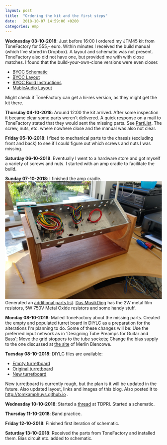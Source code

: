 ```yaml
---
layout: post
title:  "Ordering the kit and the first steps"
date:   2018-10-07 14:59:06 +0200
categories: Amp
---
```


**Wednesday 03-10-2018**: Just before 16:00 I ordered my JTM45 kit from ToneFactory for 555,- euro. Within minutes I received the build manual (which I've stored in Dropbox). A layout and schematic was not present. ToneFactory also did not have one, but provided me with with close matches. I found that the build-your-own-clone versions were even closer.
- [BYOC Schematic](http://byocelectronics.com/brit45schematic.pdf)
- [BYOC Layout](http://byocelectronics.com/jtm45-240v.pdf)
- [BYOC Build Instructions](http://byocelectronics.com/brit45instructions.pdf)
- [MableAudio Layout](http://www.mableaudio.com/uploadFile/Picture_small/201710251152564297.jpg)

Might check if ToneFactory can get a hi-res version, as they might get the kit there.

**Thursday 04-10-2018**: Around 12:00 the kit arrived. After some inspection it became clear some parts weren't delivered. A quick response on a mail to ToneFactory stated that they would sent the missing parts. See [PartList](/assets/PartList.xslx). The screw, nuts, etc. where nowhere close and the manual was also not clear. 

**Friday 05-10-2018**: I fixed to mechanical parts to the chassis (excluding front and back) to see if I could figure out which screws and nuts I was missing.

**Saturday 06-10-2018**: Eventually I went to a hardware store and got myself a variety of screws and nuts. I started with an amp cradle to facilitate the build.

**Sunday 07-10-2018**: I finished the amp cradle. ![cradle](/assets/cradle.jpg) Generated an [additional parts list](/assets/AdditionalParts.xlsx). [Das MusikDing](https://www.musikding.de/) has the 2W metal film resistors, 5W 750V Metal Oxide resistors and some handy stuff.

**Monday 08-10-2018**: Mailed ToneFactory about the missing parts. Created the empty and populated turret board in DIYLC as a preparation for the alterations I'm planning to do. Some of these changes will be: Use the preferred input network as in 'Designing Tube Preamps for Guitar and Bass'; Move the grid stoppers to the tube sockets; Change the bias supply to the one discussed at [the site](http://www.valvewizard.co.uk/bias.html) of Merlin Blencowe.

**Tuesday 08-10-2018**: DIYLC files are available:
- [Empty turretboard](/assets/TurretBoardOnly.diy)
- [Original turretboard](/assets/TurretBoardWithComponents.diy)
- [New turretboard](/assets/TurretBoardWithComponentsNew.diy)

New turretboard is currently rough, but the plan is it will be updated in the future. Also updated layout, links and images of this blog. Also posted it to http://tomkamphuys.github.io .

**Wednesday 10-10-2018**: Started a [thread](http://www.tdpri.com/threads/jtm45-build.881258/) at TDPRI. Started a schematic.

**Thursday 11-10-2018**: Band practice.

**Friday 12-10-2018**: Finished first iteration of schematic.

**Saturday 13-10-2018**: Received the parts from ToneFactory and installed them. Bias circuit etc. added to schematic.